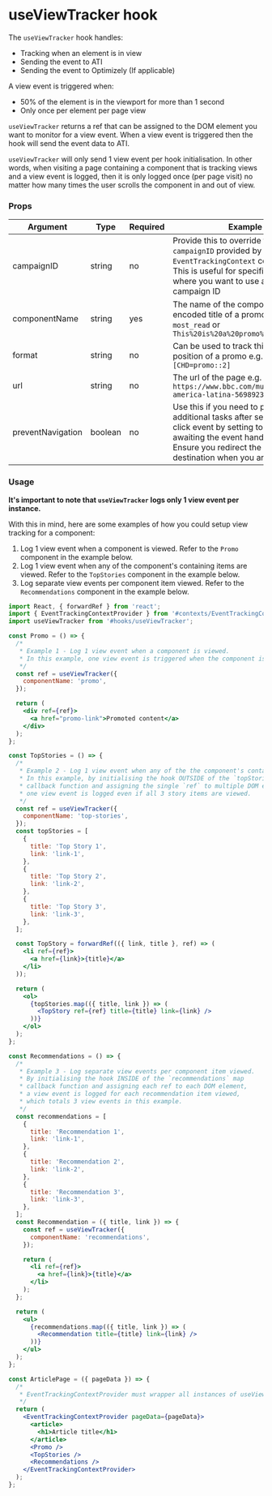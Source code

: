 # useViewTracker hook

The `useViewTracker` hook handles:

- Tracking when an element is in view
- Sending the event to ATI
- Sending the event to Optimizely (If applicable)

A view event is triggered when:

- 50% of the element is in the viewport for more than 1 second
- Only once per element per page view

`useViewTracker` returns a ref that can be assigned to the DOM element you want to monitor for a view event. When a view event is triggered then the hook will send the event data to ATI.

`useViewTracker` will only send 1 view event per hook initialisation. In other words, when visiting a page containing a component that is tracking views and a view event is logged, then it is only logged once (per page visit) no matter how many times the user scrolls the component in and out of view.

### Props

| Argument          | Type    | Required | Example                                                                                                                                                                                                              |
| ----------------- | ------- | -------- | -------------------------------------------------------------------------------------------------------------------------------------------------------------------------------------------------------------------- |
| campaignID        | string  | no       | Provide this to override the `campaignID` provided by the `EventTrackingContext` component. This is useful for specific campaigns where you want to use a custom campaign ID                                         |
| componentName     | string  | yes      | The name of the component or a url encoded title of a promo e.g. `most_read` or `This%20is%20a%20promo%20title`                                                                                                      |
| format            | string  | no       | Can be used to track things like the position of a promo e.g. `[CHD=promo::2]`                                                                                                                                       |
| url               | string  | no       | The url of the page e.g. `https://www.bbc.com/mundo/noticias-america-latina-56989232`                                                                                                                                |
| preventNavigation | boolean | no       | Use this if you need to perform any additional tasks after sending the click event by setting to `true` and awaiting the event handler callback. Ensure you redirect the user to their destination when you are done |

### Usage

**It's important to note that `useViewTracker` logs only 1 view event per instance.**

With this in mind, here are some examples of how you could setup view tracking for a component:

1. Log 1 view event when a component is viewed. Refer to the `Promo` component in the example below.
2. Log 1 view event when any of the component's containing items are viewed. Refer to the `TopStories` component in the example below.
3. Log separate view events per component item viewed. Refer to the `Recommendations` component in the example below.

```jsx
import React, { forwardRef } from 'react';
import { EventTrackingContextProvider } from '#contexts/EventTrackingContext';
import useViewTracker from '#hooks/useViewTracker';

const Promo = () => {
  /*
   * Example 1 - Log 1 view event when a component is viewed.
   * In this example, one view event is triggered when the component is viewed.
   */
  const ref = useViewTracker({
    componentName: 'promo',
  });

  return (
    <div ref={ref}>
      <a href="promo-link">Promoted content</a>
    </div>
  );
};

const TopStories = () => {
  /*
   * Example 2 - Log 1 view event when any of the the component's containing items are viewed.
   * In this example, by initialising the hook OUTSIDE of the `topStories` map
   * callback function and assigning the single `ref` to multiple DOM elements, only
   * one view event is logged even if all 3 story items are viewed.
   */
  const ref = useViewTracker({
    componentName: 'top-stories',
  });
  const topStories = [
    {
      title: 'Top Story 1',
      link: 'link-1',
    },
    {
      title: 'Top Story 2',
      link: 'link-2',
    },
    {
      title: 'Top Story 3',
      link: 'link-3',
    },
  ];

  const TopStory = forwardRef(({ link, title }, ref) => (
    <li ref={ref}>
      <a href={link}>{title}</a>
    </li>
  ));

  return (
    <ol>
      {topStories.map(({ title, link }) => (
        <TopStory ref={ref} title={title} link={link} />
      ))}
    </ol>
  );
};

const Recommendations = () => {
  /*
   * Example 3 - Log separate view events per component item viewed.
   * By initialising the hook INSIDE of the `recommendations` map
   * callback function and assigning each ref to each DOM element,
   * a view event is logged for each recommendation item viewed,
   * which totals 3 view events in this example.
   */
  const recommendations = [
    {
      title: 'Recommendation 1',
      link: 'link-1',
    },
    {
      title: 'Recommendation 2',
      link: 'link-2',
    },
    {
      title: 'Recommendation 3',
      link: 'link-3',
    },
  ];
  const Recommendation = ({ title, link }) => {
    const ref = useViewTracker({
      componentName: 'recommendations',
    });

    return (
      <li ref={ref}>
        <a href={link}>{title}</a>
      </li>
    );
  };

  return (
    <ul>
      {recommendations.map(({ title, link }) => (
        <Recommendation title={title} link={link} />
      ))}
    </ul>
  );
};

const ArticlePage = ({ pageData }) => {
  /*
   * EventTrackingContextProvider must wrapper all instances of useViewTracker
   */
  return (
    <EventTrackingContextProvider pageData={pageData}>
      <article>
        <h1>Article title</h1>
      </article>
      <Promo />
      <TopStories />
      <Recommendations />
    </EventTrackingContextProvider>
  );
};
```
